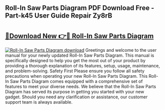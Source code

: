 ## Roll-In Saw Parts Diagram PDF Download Free - Part-k45 User Guide Repair Zy8rB

# <h2><a href="http://dfkv6t.blite.top/?on=Roll-In+Saw+Parts+Diagram">🔗Download New 👉🔴 Roll-In Saw Parts Diagram</a></h2>

[![Roll-In Saw Parts Diagram download](https://i.imgur.com/lujVjoI.png)](http://dfkv6t.blite.top/?on=Roll-In+Saw+Parts+Diagram)
Greetings and welcome to the user manual for your newly updated Roll-In Saw Parts Diagram. This manual is specifically designed to help you get the most out of your product by providing a thorough explanation of its features, setup, usage, maintenance, and problem-solving. Safety First Please ensure you follow all safety precautions when operating your new Roll-In Saw Parts Diagram. This Roll-In Saw Parts Diagram comes equipped with a comprehensive set of features to meet your diverse needs. We believe that the Roll-In Saw Parts Diagram has served its purpose in getting you started with your new gadget. Should you need any clarification or assistance, our customer support team is always available.

